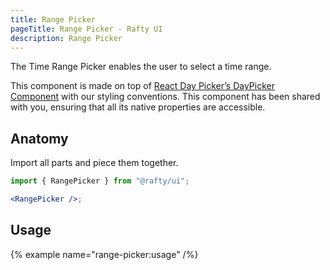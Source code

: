 ```yaml
---
title: Range Picker
pageTitle: Range Picker - Rafty UI
description: Range Picker
---
```


The Time Range Picker enables the user to select a time range.

This component is made on top of [React Day Picker’s DayPicker Component](https://react-day-picker.js.org/start) with our styling conventions. This component has been shared with you, ensuring that all its native properties are accessible.

## Anatomy

Import all parts and piece them together.

```jsx
import { RangePicker } from "@rafty/ui";

<RangePicker />;
```

## Usage

{% example name="range-picker:usage" /%}
